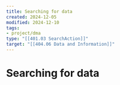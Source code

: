 ```yaml
---
title: Searching for data
created: 2024-12-05
modified: 2024-12-10
tags:
- project/dma
type: "[[401.03 SearchAction]]"
target: "[[404.06 Data and Information]]"
---
```

# Searching for data
